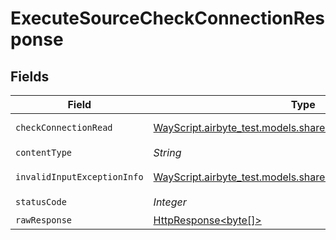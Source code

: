 # ExecuteSourceCheckConnectionResponse


## Fields

| Field                                                                                                                    | Type                                                                                                                     | Required                                                                                                                 | Description                                                                                                              |
| ------------------------------------------------------------------------------------------------------------------------ | ------------------------------------------------------------------------------------------------------------------------ | ------------------------------------------------------------------------------------------------------------------------ | ------------------------------------------------------------------------------------------------------------------------ |
| `checkConnectionRead`                                                                                                    | [WayScript.airbyte_test.models.shared.CheckConnectionRead](../../models/shared/CheckConnectionRead.md)                   | :heavy_minus_sign:                                                                                                       | Successful operation                                                                                                     |
| `contentType`                                                                                                            | *String*                                                                                                                 | :heavy_check_mark:                                                                                                       | N/A                                                                                                                      |
| `invalidInputExceptionInfo`                                                                                              | [WayScript.airbyte_test.models.shared.InvalidInputExceptionInfo](../../models/shared/InvalidInputExceptionInfo.md)       | :heavy_minus_sign:                                                                                                       | Input failed validation                                                                                                  |
| `statusCode`                                                                                                             | *Integer*                                                                                                                | :heavy_check_mark:                                                                                                       | N/A                                                                                                                      |
| `rawResponse`                                                                                                            | [HttpResponse<byte[]>](https://docs.oracle.com/en/java/javase/11/docs/api/java.net.http/java/net/http/HttpResponse.html) | :heavy_minus_sign:                                                                                                       | N/A                                                                                                                      |